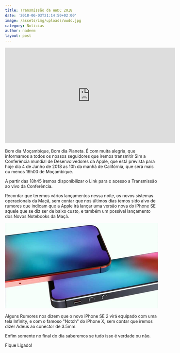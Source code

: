 ```yaml
---
title: Transmissão da WWDC 2018
date: '2018-06-03T21:14:50+02:00'
image: /assets/img/uploads/wwdc.jpg
category: Noticias
author: nadeem
layout: post
---
```

<iframe width="560" height="315" src="https://www.youtube.com/embed/fWSsEQzRnOw" frameborder="0" allow="autoplay; encrypted-media" allowfullscreen></iframe>



Bom dia Moçambique, Bom dia Planeta. É com muita alegria, que informamos a todos os nossos seguidores que iremos transmitir Sim a Conferência mundial de Desenvolvedores da Apple, que está prevista para hoje dia 4 de Junho de 2018 as 10h da manhã de Califórnia, que será mais ou menos 19h00 de Moçambique.

A partir das 18h45 iremos disponibilizar o Link para o acesso a Transmissão ao vivo da Conferência. 

Recordar que teremos vários lançamentos nessa noite, os novos sistemas operacionais da Maçã, sem contar que nos últimos dias temos sido alvo de rumores que indicam que a Apple irá lançar uma versão nova do iPhone SE aquele que se diz ser de baixo custo, e também um possível lançamento dos Novos Notebooks da Maçã.

![null](/assets/img/uploads/iphone-se.jpeg)

Alguns Rumores nos dizem que o novo iPhone SE 2 virá equipado com uma tela Infinity, e com o famoso "Notch" do iPhone X, sem contar que iremos dizer Adeus ao conector de 3.5mm. 

Enfim somente no final do dia saberemos se tudo isso é verdade ou não.

Fique Ligado!
